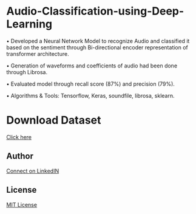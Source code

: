 # Audio-Classification-using-Deep-Learning

• Developed a Neural Network Model to recognize Audio and classified it based on the sentiment through Bi-directional encoder representation of transformer architecture.

• Generation of waveforms and coefficients of audio had been done through Librosa.

• Evaluated model through recall score (87%) and precision (79%).

• Algorithms & Tools: Tensorflow, Keras, soundfile, librosa, sklearn.

# Download Dataset 

[Click here](https://www.kaggle.com/datasets/chrisfilo/urbansound8k)

## Author 

[Connect on LinkedIN](https://www.linkedin.com/in/lokeshgovula/)

## License

[MIT License](LICENSE)
